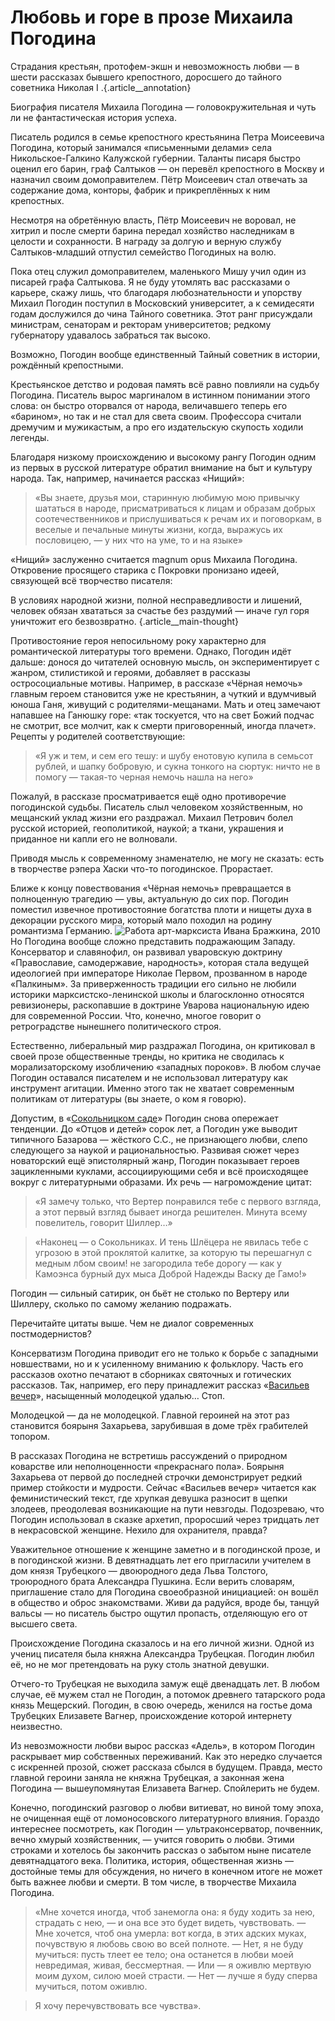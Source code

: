 
# Любовь и горе в прозе Михаила Погодина

Страдания крестьян, протофем-экшн и невозможность любви — в шести рассказах бывшего крепостного, доросшего до тайного советника Николая I .{.article\_\_annotation}
 
Биография писателя Михаила Погодина — головокружительная и чуть ли не фантастическая история успеха.

Писатель родился в семье крепостного крестьянина Петра Моисеевича Погодина, который занимался «письменными делами» села Никольское-Галкино Калужской губернии. Таланты писаря быстро оценил его барин, граф Салтыков — он перевёл крепостного в Москву и назначил своим домоправителем. Пётр Моисеевич стал отвечать за содержание дома, конторы, фабрик и прикреплённых к ним крепостных.

Несмотря на обретённую власть, Пётр Моисеевич не воровал, не хитрил и после смерти барина передал хозяйство наследникам в целости и сохранности. В награду за долгую и верную службу Салтыков-младший отпустил семейство Погодиных на волю.

Пока отец служил домоправителем, маленького Мишу учил один из писарей графа Салтыкова. Я не буду утомлять вас рассказами о карьере, скажу лишь, что благодаря любознательности и упорству Михаил Погодин поступил в Московский университет, а к семидесяти годам дослужился до чина Тайного советника. Этот ранг присуждали министрам, сенаторам и ректорам университетов; редкому губернатору удавалось забраться так высоко.

Возможно, Погодин вообще единственный Тайный советник в истории, рождённый крепостными.

Крестьянское детство и родовая память всё равно повлияли на судьбу Погодина. Писатель вырос маргиналом в истинном понимании этого слова: он быстро оторвался от народа, величавшего теперь его «барином», но так и не стал для света своим. Профессора считали дремучим и мужикастым, а про его издательскую скупость ходили легенды.

Благодаря низкому происхождению и высокому рангу Погодин одним из первых в русской литературе обратил внимание на быт и культуру народа. Так, например, начинается рассказ «Нищий»:

> «Вы знаете, друзья мои, старинную любимую мою привычку шататься в народе, присматриваться к лицам и образам добрых соотечественников и прислушиваться к речам их и поговоркам, в веселые и печальные минуты жизни, когда, выражусь их пословицею, — у них что на уме, то и на языке»

«Нищий» заслуженно считается magnum opus Михаила Погодина. Откровение просящего старика с Покровки пронизано идеей, связующей всё творчество писателя:

В условиях народной жизни, полной несправедливости и лишений, человек обязан хвататься за счастье без раздумий — иначе гул горя уничтожит его безвозвратно. {.article\_\_main-thought}

Противостояние героя непосильному року характерно для романтической литературы того времени. Однако, Погодин идёт дальше: донося до читателей основную мысль, он экспериментирует с жанром, стилистикой и героями, добавляет в рассказы остросоциальные мотивы. Например, в рассказе «Чёрная немочь» главным героем становится уже не крестьянин, а чуткий и вдумчивый юноша Ганя, живущий с родителями-мещанами. Мать и отец замечают напавшее на Ганюшку горе: «так тоскуется, что на свет Божий подчас не смотрит, все молчит, как к смерти приговоренный, иногда плачет». Рецепты у родителей соответствующие:

> «Я уж и тем, и сем его тешу: и шубу енотовую купила в семьсот рублей, и шапку бобровую, и сукна тонкого на сюртук: ничто не в помогу — такая-то черная немочь нашла на него»

Пожалуй, в рассказе просматривается ещё одно противоречие погодинской судьбы. Писатель слыл человеком хозяйственным, но мещанский уклад жизни его раздражал. Михаил Петрович болел русской историей, геополитикой, наукой; а ткани, украшения и приданное ни капли его не волновали.

Приводя мысль к современному знаменателю, не могу не сказать: есть в творчестве рэпера Хаски что-то погодинское. Прорастает.

Ближе к концу повествования «Чёрная немочь» превращается в полноценную трагедию — увы, актуальную до сих пор. Погодин поместил извечное противостояние богатства плоти и нищеты духа в декорации русского мира, который мало походил на родину романтизма Германию.
![Работа арт-марксиста Ивана Бражкина, 2010][image-1]
Но Погодина вообще сложно представить подражающим Западу. Консерватор и славянофил, он развивал уваровскую доктрину «Православие, самодержавие, народность», которая стала ведущей идеологией при императоре Николае Первом, прозванном в народе «Палкиным». За приверженность традиции его сильно не любили историки марксистско-ленинской школы и благосклонно относятся ревизионеры, раскопавшие в доктрине Уварова национальную идею для современной России. Что, конечно, многое говорит о ретроградстве нынешнего политического строя.

Естественно, либеральный мир раздражал Погодина, он критиковал в своей прозе общественные тренды, но критика не сводилась к морализаторскому изобличению «западных пороков». В любом случае Погодин оставался писателем и не использовал литературу как инструмент агитации. Именно этого так не хватает современным политикам от литературы (вы знаете, о ком я говорю).

Допустим, в «[Сокольницком саде][1]» Погодин снова опережает тенденции. До «Отцов и детей» сорок лет, а Погодин уже выводит типичного Базарова — жёсткого С.С., не признающего любви, слепо следующего за наукой и рациональностью. Развивая сюжет через новаторский ещё эпистолярный жанр, Погодин показывает героев зацикленными куклами, ассоциирующими себя и всё происходящее вокруг с литературными образами. Их речь — нагромождение цитат:

> «Я замечу только, что Вертер понравился тебе с первого взгляда, а этот первый взгляд бывает иногда решителен. Минута всему повелитель, говорит Шиллер…»

> «Наконец — о Сокольниках. И тень Шлёцера не явилась тебе с угрозою в этой проклятой калитке, за которую ты перешагнул с медным лбом своим! не загородила тебе дорогу — как у Камоэнса бурный дух мыса Доброй Надежды Васку де Гамо!»

Погодин — сильный сатирик, он бьёт не столько по Вертеру или Шиллеру, сколько по самому желанию подражать.

Перечитайте цитаты выше. Чем не диалог современных постмодернистов?

Консерватизм Погодина приводит его не только к борьбе с западными новшествами, но и к усиленному вниманию к фольклору. Часть его рассказов охотно печатают в сборниках святочных и готических рассказов. Так, например, его перу принадлежит рассказ «[Васильев вечер][2]», насыщенный молодецкой удалью… Стоп.

Молодецкой — да не молодецкой. Главной героиней на этот раз становится боярыня Захарьева, зарубившая в доме трёх грабителей топором.

В рассказах Погодина не встретишь рассуждений о природном коварстве или неполноценности «прекраснаго пола». Боярыня Захарьева от первой до последней строчки демонстрирует редкий пример стойкости и мудрости. Сейчас «Васильев вечер» читается как феминистический текст, где хрупкая девушка разносит в щепки злодеев, преодолевая возникающие на пути невзгоды. Подозреваю, что Погодин использовал в сказке архетип, проросший через тридцать лет в некрасовской женщине. Нехило для охранителя, правда?

Уважительное отношение к женщине заметно и в погодинской прозе, и в погодинской жизни. В девятнадцать лет его пригласили учителем в дом князя Трубецкого — двоюродного деда Льва Толстого, троюродного брата Александра Пушкина. Если верить словарям, приглашение стало для Погодина своеобразной инициацией: он вошёл в общество и оброс знакомствами. Живи да радуйся, вроде бы, танцуй вальсы — но писатель быстро ощутил пропасть, отделяющую его от высшего света.

Происхождение Погодина сказалось и на его личной жизни. Одной из учениц писателя была княжна Александра Трубецкая. Погодин любил её, но не мог претендовать на руку столь знатной девушки.

Отчего-то Трубецкая не выходила замуж ещё двенадцать лет. В любом случае, её мужем стал не Погодин, а потомок древнего татарского рода князь Мещерский. Погодин, в свою очередь, женился на гостье дома Трубецких Елизавете Вагнер, происхождение которой интернету неизвестно.

Из невозможности любви вырос рассказ «Адель», в котором Погодин раскрывает мир собственных переживаний. Как это нередко случается с искренней прозой, сюжет рассказа сбылся в будущем. Правда, место главной героини заняла не княжна Трубецкая, а законная жена Погодина — вышеупомянутая Елизавета Вагнер. Спойлерить не будем.

Конечно, погодинский разговор о любви витиеват, но виной тому эпоха, не очищенная ещё от ломоносовского литературного влияния. Гораздо интереснее посмотреть, как Погодин — ультраконсерватор, почвенник, вечно хмурый хозяйственник, — учится говорить о любви. Этими строками и хотелось бы закончить рассказ о забытом ныне писателе девятнадцатого века. Политика, история, общественная жизнь — достойные темы для обсуждения, но ничего в конечном итоге не может быть важнее любви и смерти. В том числе, в творчестве Михаила Погодина.

> «Мне хочется иногда, чтоб занемогла она: я буду ходить за нею, страдать с нею, — и она все это будет видеть, чувствовать. — Мне хочется, чтоб она умерла: вот когда, в этих адских муках, почувствую я любовь свою во всей полноте. — Нет, я не буду мучиться: пусть тлеет ее тело; она останется в любви моей невредимая, живая, бессмертная. — Или — я оживлю мертвую моим духом, силою моей страсти. — Нет — лучше я буду сперва мучиться, потом оживлю.

> Я хочу перечувствовать все чувства».

[1]:	http://flibusta.is/b/358155
[2]:	http://flibusta.is/b/346476

[image-1]:	http://chernotrop.reviews/img/brazhkin-pozor.jpg